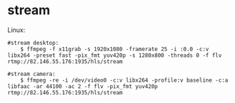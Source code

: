 # stream

Linux:

    #stream desktop:
        $ ffmpeg -f x11grab -s 1920x1080 -framerate 25 -i :0.0 -c:v libx264 -preset fast -pix_fmt yuv420p -s 1280x800 -threads 0 -f flv rtmp://82.146.55.176:1935/hls/stream

    #stream camera:
        $ ffmpeg -re -i /dev/video0 -c:v libx264 -profile:v baseline -c:a libfaac -ar 44100 -ac 2 -f flv -pix_fmt yuv420p rtmp://82.146.55.176:1935/hls/stream
